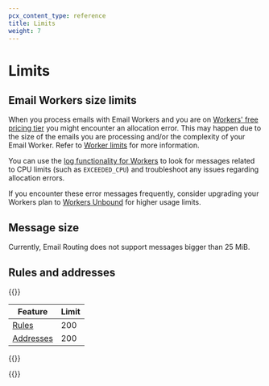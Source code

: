 ```yaml
---
pcx_content_type: reference
title: Limits
weight: 7
---
```


# Limits

## Email Workers size limits

When you process emails with Email Workers and you are on [Workers' free pricing tier](/workers/platform/pricing/) you might encounter an allocation error. This may happen due to the size of the emails you are processing and/or the complexity of your Email Worker. Refer to [Worker limits](/workers/platform/limits/#worker-limits) for more information.

You can use the [log functionality for Workers](/workers/observability/logging/) to look for messages related to CPU limits (such as `EXCEEDED_CPU`) and troubleshoot any issues regarding allocation errors.

If you encounter these error messages frequently, consider upgrading your Workers plan to [Workers Unbound](/workers/platform/limits/#worker-limits) for higher usage limits.

## Message size

Currently, Email Routing does not support messages bigger than 25 MiB.

## Rules and addresses

{{<table-wrap>}}

| Feature                                                                          | Limit |
|--------------------------------------------------------------------------------- | ----- |
| [Rules](/email-routing/setup/email-routing-addresses/)                           | 200   |
| [Addresses](/email-routing/setup/email-routing-addresses/#destination-addresses) | 200   |

{{</table-wrap>}}

{{<render file="_limits_increase.md" productFolder="workers">}}